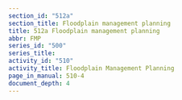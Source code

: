 ```yaml
---
section_id: "512a"
section_title: Floodplain management planning
title: 512a Floodplain management planning
abbr: FMP
series_id: "500"
series_title: 
activity_id: "510"
activity_title: Floodplain Management Planning
page_in_manual: 510-4
document_depth: 4
---
```


